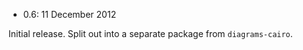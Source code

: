 * 0.6: 11 December 2012

Initial release.  Split out into a separate package from
`diagrams-cairo`.
